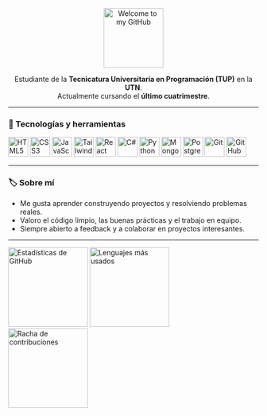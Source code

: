 <div align="center">
  <img src="https://media.giphy.com/media/26uflJqEzz4vWcGv6/giphy.gif" alt="Welcome to my GitHub" height="120" />
  <p>
    Estudiante de la <strong>Tecnicatura Universitaria en Programación (TUP)</strong> en la <strong>UTN</strong>.<br/>
    Actualmente cursando el <strong>último cuatrimestre</strong>.
  </p>
</div>

---

<h3>🧰 Tecnologías y herramientas</h3>

<div align="left">
  <img src="https://cdn.jsdelivr.net/gh/devicons/devicon@latest/icons/html5/html5-original.svg" alt="HTML5" title="HTML5" height="40" />
  <img src="https://cdn.jsdelivr.net/gh/devicons/devicon@latest/icons/css3/css3-original.svg" alt="CSS3" title="CSS3" height="40" />
  <img src="https://cdn.jsdelivr.net/gh/devicons/devicon@latest/icons/javascript/javascript-original.svg" alt="JavaScript" title="JavaScript" height="40" />
  <img src="https://cdn.jsdelivr.net/gh/devicons/devicon@latest/icons/tailwindcss/tailwindcss-plain.svg" alt="Tailwind CSS" title="Tailwind CSS" height="40" />
  <img src="https://cdn.jsdelivr.net/gh/devicons/devicon@latest/icons/react/react-original.svg" alt="React" title="React" height="40" />
  <img src="https://cdn.jsdelivr.net/gh/devicons/devicon@latest/icons/csharp/csharp-original.svg" alt="C#" title="C#" height="40" />
  <img src="https://cdn.jsdelivr.net/gh/devicons/devicon@latest/icons/python/python-original.svg" alt="Python" title="Python" height="40" />
  <img src="https://cdn.jsdelivr.net/gh/devicons/devicon@latest/icons/mongodb/mongodb-original.svg" alt="MongoDB" title="MongoDB" height="40" />
  <img src="https://cdn.jsdelivr.net/gh/devicons/devicon@latest/icons/postgresql/postgresql-original.svg" alt="PostgreSQL" title="PostgreSQL" height="40" />
  <img src="https://cdn.jsdelivr.net/gh/devicons/devicon@latest/icons/git/git-original.svg" alt="Git" title="Git" height="40" />
  <img src="https://cdn.jsdelivr.net/gh/devicons/devicon@latest/icons/github/github-original.svg" alt="GitHub" title="GitHub" height="40" />
</div>

---

<h3>🏷️ Sobre mí</h3>

- Me gusta aprender construyendo proyectos y resolviendo problemas reales.
- Valoro el código limpio, las buenas prácticas y el trabajo en equipo.
- Siempre abierto a feedback y a colaborar en proyectos interesantes.

---

<div align="left">
  <img
    src="https://github-readme-stats.vercel.app/api?username=jeredeldo&show_icons=true&hide_title=true&theme=transparent&card_width=420"
    alt="Estadísticas de GitHub"
    height="160"
  />
  <img
    src="https://github-readme-stats.vercel.app/api/top-langs/?username=jeredeldo&layout=compact&theme=transparent&card_width=320"
    alt="Lenguajes más usados"
    height="160"
  />
</div>

<div align="left">
  <img
    src="https://streak-stats.demolab.com?user=jeredeldo&theme=transparent&hide_longest_streak=true"
    alt="Racha de contribuciones"
    height="160"
  />
</div>
